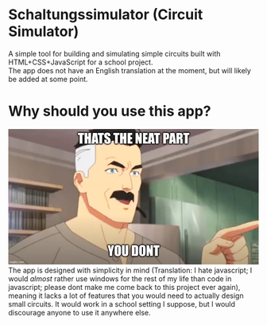 # Schaltungssimulator (Circuit Simulator)
A simple tool for building and simulating simple circuits built with HTML+CSS+JavaScript for a school project.\
The app does not have an English translation at the moment, but will likely be added at some point.
# Why should you use this app?
![alt text](assets/neat_meme.jpg "Title")\
The app is designed with simplicity in mind (Translation: I hate javascript; I would *almost* rather use windows for the rest of my life than code in javascript; please dont make me come back to this project ever again), meaning it lacks a lot of features that you would need to actually design small circuits. It would work in a school setting I suppose, but I would discourage anyone to use it anywhere else.
